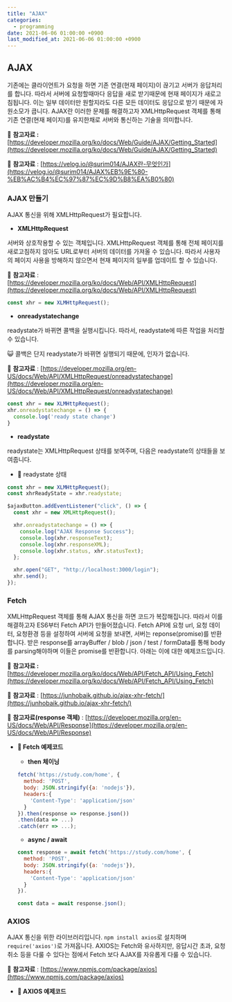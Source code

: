```yaml
---
title: "AJAX"
categories: 
  - programming
date: 2021-06-06 01:00:00 +0900
last_modified_at: 2021-06-06 01:00:00 +0900
---
```


## AJAX
기존에는 클라이언트가 요청을 하면 기존 연결(현재 페이지)이 끊기고 서버가 응답처리를 합니다. 따라서 서버에 요청할때마다 응답을 새로 받기때문에 현재 페이지가 새로고침됩니다. 이는 일부 데이터만 원할지라도 다른 모든 데이터도 응답으로 받기 때문에 자원소모가 큽니다. AJAX란 이러한 문제를 해결하고자 XMLHttpRequest 객체를 통해 기존 연결(현재 페이지)를 유지한채로 서버와 통신하는 기술을 의미합니다.

📔 **참고자료 :** [https://developer.mozilla.org/ko/docs/Web/Guide/AJAX/Getting_Started](https://developer.mozilla.org/ko/docs/Web/Guide/AJAX/Getting_Started)

📔 **참고자료** : [https://velog.io/@surim014/AJAX란-무엇인가](https://velog.io/@surim014/AJAX%EB%9E%80-%EB%AC%B4%EC%97%87%EC%9D%B8%EA%B0%80)

### AJAX 만들기

AJAX 통신을 위해 XMLHttpRequest가 필요합니다.

- **XMLHttpRequest**

서버와 상호작용할 수 있는 객체입니다. XMLHttpRequest 객체를 통해 전체 페이지를 새로고침하지 않아도 URL로부터 서버의 데이터를 가져올 수 있습니다. 따라서 사용자의 페이지 사용을 방해하지 않으면서 현재 페이지의 일부를 업데이트 할 수 있습니다.

📔 **참고자료** : [https://developer.mozilla.org/ko/docs/Web/API/XMLHttpRequest](https://developer.mozilla.org/ko/docs/Web/API/XMLHttpRequest)

```jsx
const xhr = new XLMHttpRequest();
```

- **onreadystatechange**

readystate가 바뀌면 콜백을 실행시킵니다. 따라서, readystate에 따른 작업을 처리할 수 있습니다.

😺 콜백은 단지 readystate가 바뀌면 실행되기 때문에, 인자가 없습니다.

📔 **참고자료** : [https://developer.mozilla.org/en-US/docs/Web/API/XMLHttpRequest/onreadystatechange](https://developer.mozilla.org/en-US/docs/Web/API/XMLHttpRequest/onreadystatechange)

```jsx
const xhr = new XLMHttpRequest();
xhr.onreadystatechange = () => {
  console.log('ready state change')
}
```

- **readystate**

readystate는 XMLHttpRequest 상태를 보여주며, 다음은 readystate의 상태들을 보여줍니다.

- 🔎 readystate 상태

```jsx
const xhr = new XLMHttpRequest();
const xhrReadyState = xhr.readystate;
```

```jsx
$ajaxButton.addEventListener("click", () => {
  const xhr = new XMLHttpRequest();

  xhr.onreadystatechange = () => {
    console.log("AJAX Response Success");
    console.log(xhr.responseText);
    console.log(xhr.responseXML);
    console.log(xhr.status, xhr.statusText);
  };

  xhr.open("GET", "http://localhost:3000/login");
  xhr.send();
});
```

### Fetch

XMLHttpRequest 객체를 통해 AJAX 통신을 하면 코드가 복잡해집니다. 따라서 이를 해결하고자 ES6부터 Fetch API가 만들어졌습니다. Fetch API에 요청 url, 요청 데이터, 요청환경 등을 설정하여 서버에 요청을 보내면, 서버는 reponse(promise)를 반환합니다. 받은 response를 arrayBuffer / blob / json / test / formData를 통해 body를 parsing해야하며 이들은 promise를 반환합니다. 아래는 이에 대한 예제코드입니다.

📔 **참고자료 :** [https://developer.mozilla.org/ko/docs/Web/API/Fetch_API/Using_Fetch](https://developer.mozilla.org/ko/docs/Web/API/Fetch_API/Using_Fetch)

📔 **참고자료** : [https://junhobaik.github.io/ajax-xhr-fetch/](https://junhobaik.github.io/ajax-xhr-fetch/)

📔 **참고자료(response 객체)** : [https://developer.mozilla.org/en-US/docs/Web/API/Response](https://developer.mozilla.org/en-US/docs/Web/API/Response)

- **🔎 Fetch 예제코드**
    - **then 체이닝**

    ```jsx
    fetch('https://study.com/home', {
      method: 'POST',
      body: JSON.stringify({a: 'nodejs'}),
      headers:{
        'Content-Type': 'application/json'
      }
    }).then(response => response.json())
    .then(data => ...)
    .catch(err => ...);
    ```

    - **async / await**

    ```jsx
    const response = await fetch('https://study.com/home', {
      method: 'POST',
      body: JSON.stringify({a: 'nodejs'}),
      headers:{
        'Content-Type': 'application/json'
      }
    }).

    const data = await response.json();
    ```

### AXIOS

AJAX 통신을 위한 라이브러리입니다. `npm install axios`로 설치하며 `require('axios')`로 가져옵니다. AXIOS는 Fetch와 유사하지만, 응답시간 초과, 요청 취소 등을 다룰 수 있다는 점에서 Fetch 보다 AJAX를 자유롭게 다룰 수 있습니다.

📔 **참고자료** : [https://www.npmjs.com/package/axios](https://www.npmjs.com/package/axios)

- **🔎 AXIOS 예제코드**
